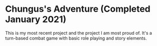 # Chungus's Adventure (Completed January 2021)
This is my most recent project and the project I am most proud of. It's a turn-based combat game with basic role playing and story elements.
